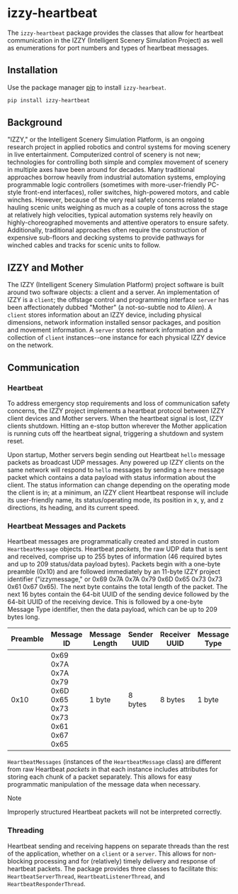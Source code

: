 # izzy-heartbeat
The `izzy-heartbeat` package provides the classes that allow for heartbeat communication in the IZZY 
(Intelligent Scenery Simulation Project) as well as enumerations for port numbers and types of heartbeat messages.

## Installation
Use the package manager [pip](https://pip.pypa.io/en/stable/) to install `izzy-hearbeat`.
```bash
pip install izzy-heartbeat
```

## Background
"IZZY," or the Intelligent Scenery Simulation Platform, is an ongoing research project in applied robotics and 
control systems for moving scenery in live entertainment. Computerized control of scenery is not new; technologies 
for controlling both simple and complex movement of scenery in multiple axes have been around for decades. Many 
traditional approaches borrow heavily from industrial automation systems, employing programmable logic controllers 
(sometimes with more-user-friendly PC-style front-end interfaces), roller switches, high-powered motors, and cable 
winches. However, because of the very real safety concerns related to hauling scenic units weighing as much as a 
couple of tons across the stage at relatively high velocities, typical automation systems rely heavily on 
highly-choreographed movements and attentive operators to ensure safety. Additionally, traditional approaches often 
require the construction of expensive sub-floors and decking systems to provide pathways for winched cables and 
tracks for scenic units to follow.

## IZZY and Mother
The IZZY (Intelligent Scenery Simulation Platform) project software is built around two software objects: a client
and a server. An implementation of IZZY is a ``client``; the offstage control and programming interface ``server`` has
been affectionately dubbed "Mother" (a not-so-subtle nod to *Alien*). A ``client`` stores information about an IZZY
device, including physical dimensions, network information installed sensor packages, and position and movement
information. A ``server`` stores network information and a collection of ``client`` instances--one instance for each
physical IZZY device on the network.

## Communication
### Heartbeat
To address emergency stop requirements and loss of communication safety concerns, the IZZY project implements a 
heartbeat protocol between IZZY client devices and Mother servers. When the heartbeat signal is lost, IZZY clients 
shutdown. Hitting an e-stop button wherever the Mother application is running cuts off the heartbeat signal, 
triggering a shutdown and system reset.

Upon startup, Mother servers begin sending out Heartbeat ``hello`` message packets as broadcast UDP messages. Any 
powered up IZZY clients on the same network will respond to ``hello`` messages by sending a ``here`` message packet 
which contains a data payload with status information about the client. The status information can change depending 
on the operating mode the client is in; at a minimum, an IZZY client Heartbeat response will include its 
user-friendly name, its status/operating mode, its position in x, y, and z directions, its heading, and its current 
speed.

### Heartbeat Messages and Packets
Heartbeat messages are programmatically created and stored in custom ``HeartbeatMessage`` objects. Heartbeat *packets*,
the raw UDP data that is sent and received, comprise up to 255 bytes of information (46 required bytes and up to 209 
status/data payload bytes). Packets begin with a one-byte preamble (0x10) and are followed immediately by an 11-byte 
IZZY project identifier ("izzymessage," or 0x69 0x7A 0x7A 0x79 0x6D 0x65 0x73 0x73 0x61 0x67 0x65). The next byte 
contains the total length of the packet. The next 16 bytes contain the 64-bit UUID of the sending device followed by 
the 64-bit UUID of the receiving device. This is followed by a one-byte Message Type identifier, then the data 
payload, which can be up to 209 bytes long.

| Preamble | Message ID                                             | Message Length | Sender UUID | Receiver UUID | Message Type | Payload     |
|----------|--------------------------------------------------------|----------------|-------------|---------------|--------------|-------------|
| 0x10     | 0x69 0x7A 0x7A 0x79 0x6D 0x65 0x73 0x73 0x61 0x67 0x65 | 1 byte         | 8 bytes     | 8 bytes       | 1 byte       | 0-209 bytes |

`HeartbeatMessages` (instances of the `HeartbeatMessage` class) are different from raw Heartbeat *packets* in that
each instance includes attributes for storing each chunk of a packet separately. This allows for easy 
programmatic manipulation of the message data when necessary.

>[!NOTE]
>Improperly structured Heartbeat packets will not be interpreted correctly.

### Threading
Heartbeat sending and receiving happens on separate threads than the rest of the application, whether on a ``client``
or a ``server``. This allows for non-blocking processing and for (relatively) timely delivery and response of
heartbeat packets. The package provides three classes to facilitate this: ``HeartbeatServerThread``,
``HeartbeatListenerThread``, and ``HeartbeatResponderThread``.